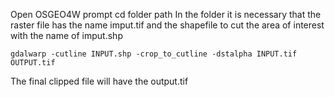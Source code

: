 Open OSGEO4W prompt
cd folder path
In the folder it is necessary that the raster file has the name imput.tif and the shapefile to cut the area of interest with the name of imput.shp
```
gdalwarp -cutline INPUT.shp -crop_to_cutline -dstalpha INPUT.tif OUTPUT.tif
```
The final clipped file will have the output.tif
